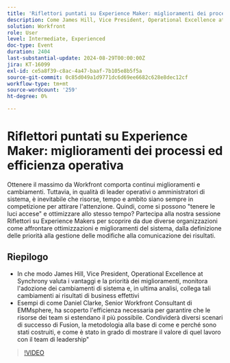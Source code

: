```yaml
---
title: 'Riflettori puntati su Experience Maker: miglioramenti dei processi ed efficienza operativa'
description: Come James Hill, Vice President, Operational Excellence at Synchrony stima i vantaggi e la priorità dei miglioramenti, monitora l'adozione dei cambiamenti di sistema e, in ultima analisi, collega tali cambiamenti ai risultati di business effettivi Esempi di come Daniel Clarke, Senior Workfront Consultant di EMMsphere, ha trovato efficienze per garantire che le risorse dei team possano estendersi il più possibile. Condividerà diversi scenari di successo di Fusion, la metodologia alla base di come e perché sono stati costruiti, e come è stato in grado di mostrare il valore di quel lavoro con il team di leadership
solution: Workfront
role: User
level: Intermediate, Experienced
doc-type: Event
duration: 2404
last-substantial-update: 2024-08-29T00:00:00Z
jira: KT-16099
exl-id: ce5a8f39-c8ac-4a47-baaf-7b105e8b5f5a
source-git-commit: 0c85d049a1d9771dc6d69ee6682c628e8dec12cf
workflow-type: tm+mt
source-wordcount: '259'
ht-degree: 0%

---
```


# Riflettori puntati su Experience Maker: miglioramenti dei processi ed efficienza operativa

Ottenere il massimo da Workfront comporta continui miglioramenti e cambiamenti. Tuttavia, in qualità di leader operativi o amministratori di sistema, è inevitabile che risorse, tempo e ambito siano sempre in competizione per attirare l&#39;attenzione. Quindi, come si possono &quot;tenere le luci accese&quot; e ottimizzare allo stesso tempo? Partecipa alla nostra sessione Riflettori su Experience Makers per scoprire da due diverse organizzazioni come affrontare ottimizzazioni e miglioramenti del sistema, dalla definizione delle priorità alla gestione delle modifiche alla comunicazione dei risultati.

## Riepilogo

* In che modo James Hill, Vice President, Operational Excellence at Synchrony valuta i vantaggi e la priorità dei miglioramenti, monitora l&#39;adozione dei cambiamenti di sistema e, in ultima analisi, collega tali cambiamenti ai risultati di business effettivi
* Esempi di come Daniel Clarke, Senior Workfront Consultant di EMMsphere, ha scoperto l&#39;efficienza necessaria per garantire che le risorse dei team si estendano il più possibile. Condividerà diversi scenari di successo di Fusion, la metodologia alla base di come e perché sono stati costruiti, e come è stato in grado di mostrare il valore di quel lavoro con il team di leadership&quot;

>[!VIDEO](https://video.tv.adobe.com/v/3433199/?learn=on)
